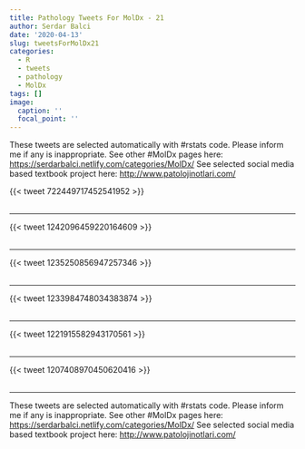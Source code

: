 ```yaml
---
title: Pathology Tweets For MolDx - 21
author: Serdar Balci
date: '2020-04-13'
slug: tweetsForMolDx21
categories:
  - R
  - tweets
  - pathology
  - MolDx
tags: []
image:
  caption: ''
  focal_point: ''
---
```



These tweets are selected automatically with #rstats code. Please inform me if any is inappropriate.
See other #MolDx pages here: https://serdarbalci.netlify.com/categories/MolDx/ 
See selected social media based textbook project here: http://www.patolojinotlari.com/

{{< tweet 722449717452541952 >}}
<br>
<br>
<hr>
{{< tweet 1242096459220164609 >}}
<br>
<br>
<hr>
{{< tweet 1235250856947257346 >}}
<br>
<br>
<hr>
{{< tweet 1233984748034383874 >}}
<br>
<br>
<hr>
{{< tweet 1221915582943170561 >}}
<br>
<br>
<hr>
{{< tweet 1207408970450620416 >}}
<br>
<br>
<hr>


These tweets are selected automatically with #rstats code. Please inform me if any is inappropriate.
See other #MolDx pages here: https://serdarbalci.netlify.com/categories/MolDx/ 
See selected social media based textbook project here: http://www.patolojinotlari.com/
